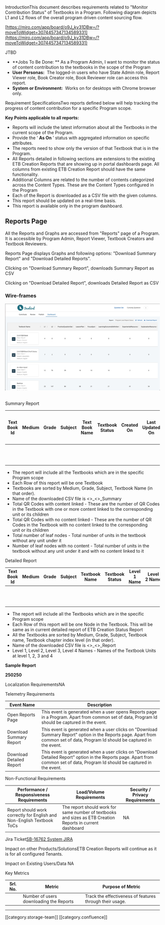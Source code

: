 

IntroductionThis document describes requirements related to "Monitor Contribution Status" of Textbooks in a Program. Following diagram depicts L1 and L2 flows of the overall program driven content sourcing flow.

[https://miro.com/app/board/o9J_ky31DBw=/?moveToWidget=3074457347134589331](https://miro.com/app/board/o9J_ky31DBw=/?moveToWidget=3074457347134589331)

JTBD
*  **Jobs To Be Done: ** As a Program Admin, I want to monitor the status of content contribution to the textbooks in the scope of the Program
*  **User Personas:**  The logged-in users who have State Admin role, Report Viewer role, Book Creator role, Book Reviewer role can access this report.
*  **System or Environment:**  Works on for desktops with Chrome browser only.

Requirement SpecificationsTwo reports defined below will help tracking the progress of content contribution for a specific Program scope. 

 **Key Points applicable to all reports:** 


* Reports will include the latest information about all the Textbooks in the current scope of the Program.
* Provide the ‘ **As On** ’ status with aggregated information on specific attributes.
* The reports need to show only the version of that Textbook that is in the Program.
* All Reports detailed in following sections are extensions to the existing ETB Creation Reports that are showing up in portal dashboards page. All columns from existing ETB Creation Report should have the same functionality.
* Additional Columns are related to the number of contents categorized across the Content Types. These are the Content Types configured in the Program
* Each of the Report is downloaded as a CSV file with the given columns.
* This report should be updated on a real-time basis.
* This report is available only in the program dashboard.  


## Reports Page
All the Reports and Graphs are accessed from "Reports" page of a Program. It is accessible by Program Admin, Report Viewer, Textbook Creators and Textbook Reviewers.

Reports Page displays Graphs and following options: "Download Summary Report" and "Download Detailed Reports".

Clicking on "Download Summary Report", downloads Summary Report as CSV

Clicking on "Download Detailed Report", downloads Detailed Report as CSV


### Wire-frames
![Program Summery Report ](images/storage/image%20(1).png) 

Summary Report

| Text Book Id | Medium | Grade | Subject | Text Book Name | Textbook Status | Created On | Last Updated On | Total content linked | Total QR codes with content linked | Total QR Codes with no linked content | Total number of leaf nodes | Number of leaf nodes with no content | Live | Review | Draft | Live | Review | Draft | Live | Review | Draft | Live | Review | Draft | Live | Review | Draft | Live | Review | Draft | 
|  --- |  --- |  --- |  --- |  --- |  --- |  --- |  --- |  --- |  --- |  --- |  --- |  --- |  --- |  --- |  --- |  --- |  --- |  --- |  --- |  --- |  --- |  --- |  --- |  --- |  --- |  --- |  --- |  --- |  --- |  --- | 
|  |  |  |  |  |  |  |  |  |  | Explanation Resource | Experiential Resource | Practice Question Set | Lesson Plan | Learning Outcome | Focus Spot | 
|  |  |  |  |  |  |  |  |  |  |  |  |  |  |  |  |  |  |  |  |  |  |  |  |  |  |  |  |  |  |  | 
|  |  |  |  |  |  |  |  |  |  |  |  |  |  |  |  |  |  |  |  |  |  |  |  |  |  |  |  |  |  |  | 


* The report will include all the Textbooks which are in the specific Program scope
* Each Row of this report will be one Textbook
* Textbooks are sorted by Medium, Grade, Subject, Textbook Name (in that order).
* Name of the downloaded CSV file is <<uniqueid>>_<<program name>>_Summary
* Total QR Codes with content linked - These are the number of QR Codes in the Textbook with one or more content linked to the corresponding unit or its children
* Total QR Codes with no content linked - These are the number of QR Codes in the Textbook with no content linked to the corresponding unit or its children
* Total number of leaf nodes - Total number of units in the textbook without any unit under it
* Number of leaf nodes with no content - Total number of units in the textbook without any unit under it and with no content linked to it

Detailed Report

| Text Book Id | Medium | Grade | Subject | Textbook Name | Textbook Status | Level 1 Name | Level 2 Name | Level 3 Name | Level 4 Name | QR Code | Number of contents | Live | Review | Draft | Live | Review | Draft | Live | Review | Draft | Live | Review | Draft | Live | Review | Draft | Live | Review | Draft | 
|  --- |  --- |  --- |  --- |  --- |  --- |  --- |  --- |  --- |  --- |  --- |  --- |  --- |  --- |  --- |  --- |  --- |  --- |  --- |  --- |  --- |  --- |  --- |  --- |  --- |  --- |  --- |  --- |  --- |  --- | 
|  |  |  |  |  |  |  |  |  |  |  |  | Explanation Resource | Experiential Resource | Practice Question Set | Lesson Plan | Learning Outcome | Focus Spot | 
|  |  |  |  |  |  |  |  |  |  |  |  |  |  |  |  |  |  |  |  |  |  |  |  |  |  |  |  |  |  | 
|  |  |  |  |  |  |  |  |  |  |  |  |  |  |  |  |  |  |  |  |  |  |  |  |  |  |  |  |  |  | 


* The report will include all the Textbooks which are in the specific Program scope
* Each Row of this report will be one Node in the Textbook. This will be same as in current detailed report of ETB Creation Status Report
* All the Textbooks are sorted by Medium, Grade, Subject, Textbook name, Textbook chapter index level (in that order).
* Name of the downloaded CSV file is <<uniqueid>>_<<program name>>_Report
* Level 1, Level 2, Level 3, Level 4 Names - Names of the Textbook Units at level 1, 2, 3 and 4

 **Sample Report** 

 **250250** 

Localization RequirementsNA

Telemetry Requirements

| Event Name | Description | 
|  --- |  --- | 
| Open Reports Page | This event is generated when a user opens Reports page in a Program. Apart from common set of data, Program Id should be captured in the event. | 
| Download Summary Report | This event is generated when a user clicks on "Download Summary Report" option in the Reports page. Apart from common set of data, Program Id should be captured in the event. | 
| Download Detailed Report | This event is generated when a user clicks on "Download Detailed Report" option in the Reports page. Apart from common set of data, Program Id should be captured in the event. | 



Non-Functional Requirements

| Performance / Responsiveness Requirements | Load/Volume Requirements | Security / Privacy Requirements | 
|  --- |  --- |  --- | 
| Report should work correctly for English and Non-English Textbook ToCs | The report should work for same number of textbooks and sizes as ETB Creation Reports in current dashboard | NA | 



Jira Ticket[SB-16762 System JIRA](https:///browse/SB-16762)

Impact on other Products/SolutionsETB Creation Reports will continue as it is for all configured Tenants.

Impact on Existing Users/Data NA

Key Metrics

| Srl. No. | Metric | Purpose of Metric | 
|  --- |  --- |  --- | 
|  | Number of users downloading the Reports | Track the effectiveness of features through their usage. | 





*****

[[category.storage-team]] 
[[category.confluence]] 
